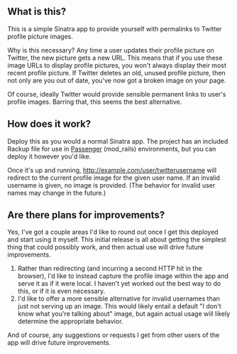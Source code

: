 ## What is this?

This is a simple Sinatra app to provide yourself with permalinks to Twitter profile picture images.

Why is this necessary? Any time a user updates their profile picture on Twitter, the new picture gets a new URL. This means that if you use these image URLs to display profile pictures, you won't always display their most recent profile picture. If Twitter deletes an old, unused profile picture, then not only are you out of date, you've now got a broken image on your page.

Of course, ideally Twitter would provide sensible permanent links to user's profile images. Barring that, this seems the best alternative.

## How does it work?

Deploy this as you would a normal Sinatra app. The project has an included Rackup file for use in [Passenger][1] (mod_rails) environments, but you can deploy it however you'd like.

Once it's up and running, http://example.com/user/twitterusername will redirect to the current profile image for the given user name. If an invalid username is given, no image is provided. (The behavior for invalid user names may change in the future.)

[1]:http://www.modrails.com/

## Are there plans for improvements?

Yes, I've got a couple areas I'd like to round out once I get this deployed and start using it myself. This initial release is all about getting the simplest thing that could possibly work, and then actual use will drive future improvements.

1. Rather than redirecting (and incurring a second HTTP hit in the browser), I'd like to instead capture the profile image within the app and serve it as if it were local. I haven't yet worked out the best way to do this, or if it is even necessary.
2. I'd like to offer a more sensible alternative for invalid usernames than just not serving up an image. This would likely entail a default "I don't know what you're talking about" image, but again actual usage will likely determine the appropriate behavior.

And of course, any suggestions or requests I get from other users of the app will drive future improvements.
